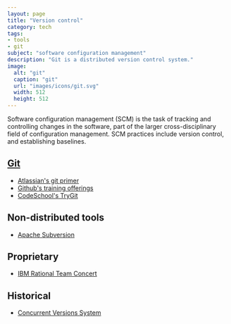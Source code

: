 ```yaml
---
layout: page
title: "Version control"
category: tech
tags:
- tools
- git
subject: "software configuration management"
description: "Git is a distributed version control system."
image:
  alt: "git"
  caption: "git"
  url: "images/icons/git.svg"
  width: 512
  height: 512
---
```


Software configuration management (SCM)
is the task of tracking and controlling changes in the software,
part of the larger cross-disciplinary field of configuration management.
SCM practices include version control, and establishing baselines.

[Git](https://www.git-scm.com/)
-------------------------------
* [Atlassian's git primer](https://www.atlassian.com/git/)
* [Github's training offerings](https://training.github.com/classes/essentials/)
* [CodeSchool's TryGit](https://try.github.io/levels/1/challenges/1)

Non-distributed tools
---------------------
* [Apache Subversion](https://subversion.apache.org/)

Proprietary
-----------
* [IBM Rational Team Concert](https://jazz.net/products/rational-team-concert/)

Historical
--------------------
* [Concurrent Versions System](http://www.nongnu.org/cvs/)

